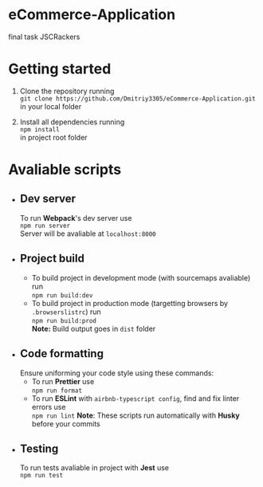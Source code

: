 # eCommerce-Application
final task JSCRackers

# Getting started
1. Clone the repository running <br>
```git clone https://github.com/Dmitriy3305/eCommerce-Application.git``` <br>
in your local folder

2. Install all dependencies running <br>
```npm install``` <br>
in project root folder

# Avaliable scripts
- ## Dev server
  To run **Webpack**'s dev server use<br>
  ```npm run server```<br>
  Server will be avaliable at ```localhost:8000```
- ## Project build
  - To build project in development mode (with sourcemaps avaliable) run<br>
    ```npm run build:dev```
  - To build project in production mode (targetting browsers by ```.browserslistrc```) run<br>
  ```npm run build:prod```<br>
**Note:** Build output goes in ```dist``` folder
- ## Code formatting
  Ensure uniforming your code style using these commands:
  - To run **Prettier** use<br>
    ```npm run format```
  - To run **ESLint** with ```airbnb-typescript config```, find and fix linter errors use<br>
    ```npm run lint```
  **Note**: These scripts run automatically with **Husky** before your commits
- ## Testing
  To run tests avaliable in project with **Jest** use<br>
  ```npm run test```


